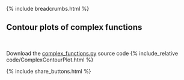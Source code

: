 {% include breadcrumbs.html %}

## Contour plots of complex functions
<div class="header_line"><br/></div>

Download the [complex_functions.py](code/complex_functions.py) source code
{% include_relative code/ComplexContourPlot.html %}

<p style="clear: both;"></p>

{% include share_buttons.html %}